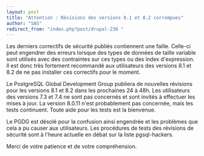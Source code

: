 ```yaml
---
layout: post
title: "Attention : Révisions des versions 8.1 et 8.2 corrompues"
author: "SAS"
redirect_from: "index.php?post/drupal-236 "
---
```



<p>Les derniers correctifs de sécurité publiés contiennent une faille. Celle-ci peut engendrer des erreurs lorsque des types de données de taille variable sont utilisés avec des contraintes sur ces types ou des index d'expression. Il est donc très fortement recommandé aux utilisateurs des versions 8.1 et 8.2 de ne pas installer ces correctifs pour le moment.</p>

<p>Le PostgreSQL Global Development Group publiera de nouvelles révisions pour les versions 8.1 et 8.2 dans les prochaines 24 à 48h. Les utilisateurs des versions 7.3 et 7.4 ne sont pas concernés et sont invités à effectuer les mises à jour. La version 8.0.11 n'est probablement pas concernée, mais les tests continuent. Toute aide pour les tests est la bienvenue.</p>

<!--more-->


<p>Le PGDG est désolé pour la confusion ainsi engendrée et les problèmes que cela a pu causer aux utilisateurs. Les procédures de tests des révisions de sécurité sont à l'heure actuelle en débat sur la liste pgsql-hackers.</p>

<p>Merci de votre patience et de votre compréhension.</p>